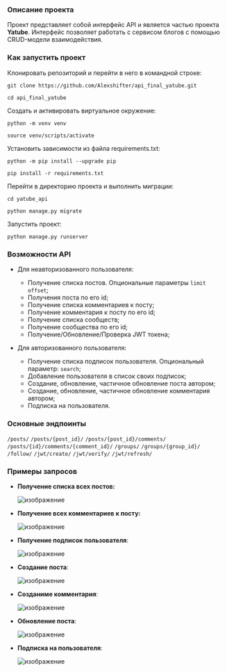 ### Описание проекта

Проект представляет собой интерфейс API и является частью проекта **Yatube**.
Интерфейс позволяет работать с сервисом блогов с помощью CRUD-модели взаимодействия.

### Как запустить проект

Клонировать репозиторий и перейти в него в командной строке:

```
git clone https://github.com/Alexshifter/api_final_yatube.git
```

```
cd api_final_yatube
```

Cоздать и активировать виртуальное окружение:

```
python -m venv venv
```

```
source venv/scripts/activate
```

Установить зависимости из файла requirements.txt:

```
python -m pip install --upgrade pip
```

```
pip install -r requirements.txt
```
Перейти в директорию проекта и выполнить миграции:
```
cd yatube_api
```
```
python manage.py migrate
```

Запустить проект:

```
python manage.py runserver
```
### Возможности API

- Для неавторизованного пользователя:
   - Получение списка постов. Опциональные параметры ```limit``` ```offset```; 
   - Получения поста по его id;
   - Получение списка комментариев к посту;
   - Получение комментария к посту по его id;
   - Получение списка сообществ;
   - Получение сообщества по его id;
   - Получение/Обновление/Проверка JWT токена;
     
- Для авторизованного пользователя:
   - Получение списка подписок пользователя. Опциональный параметр: ```search```;
   - Добавление пользователя в список своих подписок;
   - Создание, обновление, частичное обновление поста автором;
   - Создание, обновление, частичное обновление комментария автором;
   - Подписка на пользователя.

### Основные эндпоинты

```/posts/```
```/posts/{post_id}/```
```/posts/{post_id}/comments/```
```/posts/{id}/comments/{comment_id}/```
```/groups/```
```/groups/{group_id}/```
```/follow/```
```/jwt/create/```
```/jwt/verify/```
```/jwt/refresh/```


### Примеры запросов

- **Получение списка всех постов:**
  
  ![изображение](https://github.com/Alexshifter/api_final_yatube/assets/146896696/651c614f-8ac0-4e69-9968-804e2fe041e0)
  
- **Получение всех комментариев к посту:**

  ![изображение](https://github.com/Alexshifter/api_final_yatube/assets/146896696/0a6c0710-2107-40fe-9410-2a1e37f4757a)

- **Получение подписок пользователя**:

  ![изображение](https://github.com/Alexshifter/api_final_yatube/assets/146896696/65544ed1-7251-436d-9f33-7c28582fa1ff)
  
- **Создание поста**:

  ![изображение](https://github.com/Alexshifter/api_final_yatube/assets/146896696/9eabf249-0358-4598-8867-0384415c99b9)

- **Созданиме комментария**:
 
  ![изображение](https://github.com/Alexshifter/api_final_yatube/assets/146896696/16972d79-0454-4936-8bb7-73128694b4da)
  
- **Обновление поста**:
  
  ![изображение](https://github.com/Alexshifter/api_final_yatube/assets/146896696/cd7a7cb6-dd7d-4291-b787-e989956f8dd6)
  
- **Подписка на пользователя**:
  
  ![изображение](https://github.com/Alexshifter/api_final_yatube/assets/146896696/0e7c8b93-28f0-4415-916d-8840c665ae1c)


  
  





